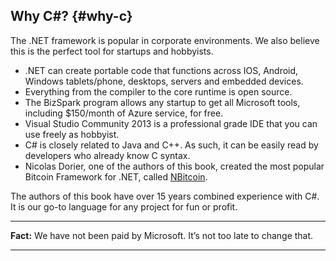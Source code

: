 ## Why C#? {#why-c}

The .NET framework is popular in corporate environments. We also believe this is the perfect tool for startups and hobbyists.

*   .NET can create portable code that functions across IOS, Android, Windows tablets/phone, desktops, servers and embedded devices.
*   Everything from the compiler to the core runtime is open source.
*   The BizSpark program allows any startup to get all Microsoft tools, including $150/month of Azure service, for free.
*   Visual Studio Community 2013 is a professional grade IDE that you can use freely as hobbyist.
*   C# is closely related to Java and C++. As such, it can be easily read by developers who already know C syntax.
*   Nicolas Dorier, one of the authors of this book, created the most popular Bitcoin Framework for .NET, called [NBitcoin](https://github.com/MetacoSA/NBitcoin).

The authors of this book have over 15 years combined experience with C#. It is our go-to language for any project for fun or profit.



---

**Fact:** We have not been paid by Microsoft. It’s not too late to change that.

---


